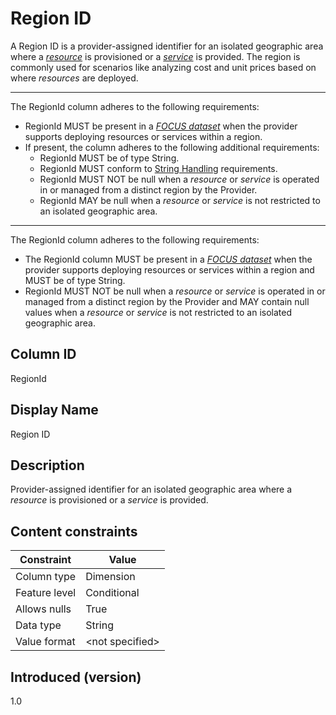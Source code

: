 # Region ID

A Region ID is a provider-assigned identifier for an isolated geographic area where a [*resource*](#glossary:resource) is provisioned or a [*service*](#glossary:service) is provided. The region is commonly used for scenarios like analyzing cost and unit prices based on where *resources* are deployed.

---
The RegionId column adheres to the following requirements:

* RegionId MUST be present in a [*FOCUS dataset*](#glossary:FOCUS-dataset) when the provider supports deploying resources or services within a region.
* If present, the column adheres to the following additional requirements:
  * RegionId MUST be of type String.
  * RegionId MUST conform to [String Handling](#stringhandling) requirements.
  * RegionId MUST NOT be null when a *resource* or *service* is operated in or managed from a distinct region by the Provider.
  * RegionId MAY be null when a *resource* or *service* is not restricted to an isolated geographic area.

---
The RegionId column adheres to the following requirements:

* The RegionId column MUST be present in a [*FOCUS dataset*](#glossary:FOCUS-dataset) when the provider supports deploying resources or services within a region and MUST be of type String.
* RegionId MUST NOT be null when a *resource* or *service* is operated in or managed from a distinct region by the Provider and MAY contain null values when a *resource* or *service* is not restricted to an isolated geographic area.

## Column ID

RegionId

## Display Name

Region ID

## Description

Provider-assigned identifier for an isolated geographic area where a *resource* is provisioned or a *service* is provided.

## Content constraints

| Constraint      | Value           |
|-----------------|-----------------|
| Column type     | Dimension       |
| Feature level   | Conditional     |
| Allows nulls    | True            |
| Data type       | String          |
| Value format    | \<not specified> |

## Introduced (version)

1.0
